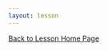 ```yaml
---
layout: lesson
---
```


<a href="../">Back to Lesson Home Page</a>

<!-- # Title -->

<!-- ## Subtitle -->

<!-- content... -->
